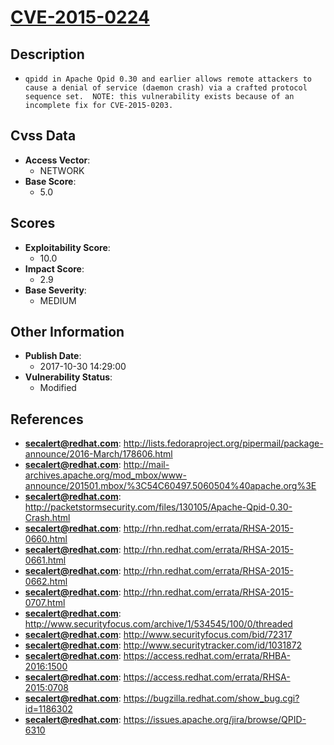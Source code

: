 
# [CVE-2015-0224](https://cve.mitre.org/cgi-bin/cvename.cgi?name=CVE-2015-0224)

## Description

- `qpidd in Apache Qpid 0.30 and earlier allows remote attackers to cause a denial of service (daemon crash) via a crafted protocol sequence set.  NOTE: this vulnerability exists because of an incomplete fix for CVE-2015-0203.`

## Cvss Data

- **Access Vector**:
  - NETWORK
- **Base Score**:
  - 5.0

## Scores

- **Exploitability Score**:
  - 10.0
- **Impact Score**:
  - 2.9
- **Base Severity**:
  - MEDIUM

## Other Information

- **Publish Date**:
  - 2017-10-30 14:29:00
- **Vulnerability Status**:
  - Modified

## References

- **secalert@redhat.com**: http://lists.fedoraproject.org/pipermail/package-announce/2016-March/178606.html
- **secalert@redhat.com**: http://mail-archives.apache.org/mod_mbox/www-announce/201501.mbox/%3C54C60497.5060504%40apache.org%3E
- **secalert@redhat.com**: http://packetstormsecurity.com/files/130105/Apache-Qpid-0.30-Crash.html
- **secalert@redhat.com**: http://rhn.redhat.com/errata/RHSA-2015-0660.html
- **secalert@redhat.com**: http://rhn.redhat.com/errata/RHSA-2015-0661.html
- **secalert@redhat.com**: http://rhn.redhat.com/errata/RHSA-2015-0662.html
- **secalert@redhat.com**: http://rhn.redhat.com/errata/RHSA-2015-0707.html
- **secalert@redhat.com**: http://www.securityfocus.com/archive/1/534545/100/0/threaded
- **secalert@redhat.com**: http://www.securityfocus.com/bid/72317
- **secalert@redhat.com**: http://www.securitytracker.com/id/1031872
- **secalert@redhat.com**: https://access.redhat.com/errata/RHBA-2016:1500
- **secalert@redhat.com**: https://access.redhat.com/errata/RHSA-2015:0708
- **secalert@redhat.com**: https://bugzilla.redhat.com/show_bug.cgi?id=1186302
- **secalert@redhat.com**: https://issues.apache.org/jira/browse/QPID-6310
